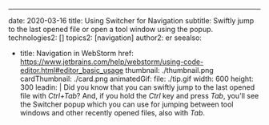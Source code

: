 ---
date: 2020-03-16
title: Using Switcher for Navigation
subtitle: Swiftly jump to the last opened file or open a tool window using the popup.
technologies2: []
topics2: [navigation]
author2: er
seealso:
- title: Navigation in WebStorm
  href: https://www.jetbrains.com/help/webstorm/using-code-editor.html#editor_basic_usage
thumbnail: ./thumbnail.png
cardThumbnail: ./card.png
animatedGif:
  file: ./tip.gif
  width: 600
  height: 300
leadin: |
  Did you know that you can swiftly jump to the last opened 
  file with *Ctrl+Tab*? And, if you hold the *Ctrl* key and press *Tab*, 
  you'll see the Switcher popup which you can use for jumping 
  between tool windows and other recently opened files, also with *Tab*.

